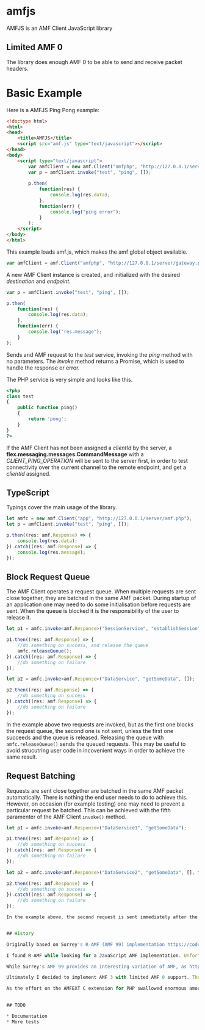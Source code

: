 amfjs
=====

AMFJS is an AMF Client JavaScript library 

## Limited AMF 0

The library does enough AMF 0 to be able to send and receive packet headers. 

# Basic Example

Here is a AMFJS Ping Pong example:

```html
<!doctype html>
<html>
<head>
    <title>AMFJS</title>
    <script src="amf.js" type="text/javascript"></script>
</head>
<body>
    <script type="text/javascript">
        var amfClient = new amf.Client("amfphp", "http://127.0.0.1/server/gateway.php");
        var p = amfClient.invoke("test", "ping", []);
        
        p.then(
            function(res) {
                console.log(res.data);
            },
            function(err) {
                console.log("ping error");
            }
        );
    </script>
</body>
</html>
```

This example loads amf.js, which makes the amf global object available.

```javascript
var amfClient = amf.Client("amfphp", "http://127.0.0.1/server/gateway.php");
```

A new AMF Client instance is created, and initialized with the desired  _destination_ and _endpoint_.


```javascript
var p = amfClient.invoke("test", "ping", []);

p.then(
    function(res) {
        console.log(res.data);
    },
    function(err) {
        console.log("res.message");
    }
);
```

Sends and AMF request to the _test_ service, invoking the _ping_ method with no parameters. The _invoke_ method returns a Promise, which is used to handle the response or error.


The PHP service is very simple and looks like this.

```php
<?php
class test
{
    public function ping()
    {
        return 'pong';
    }
}
?>
```

If the AMF Client has not been assigned a _clientId_ by the server, a __flex.messaging.messages.CommandMessage__  with a _CLIENT_PING_OPERATION_ will be sent to the server first, in order to test connectivity over the current channel to the remote endpoint, and get a _clientId_ assigned.


## TypeScript

Typings cover the main usage of the library.

```typescript
let amfc = new amf.Client("app", "http://127.0.0.1/server/amf.php");
let p = amfClient.invoke("test", "ping", []);

p.then((res: amf.Response) => {
    console.log(res.data);
}).catch((res: amf.Response) => {
    console.log(res.message);
});
```

## Block Request Queue

The AMF Client operates a request queue. When multiple requests are sent close together, they are batched in the same AMF packet. During startup of an application one may need to do some initialisation before requests are sent. When the queue is blocked it is the responsibility of the user to release it.

```typescript
let p1 = amfc.invoke<amf.Response>("SessionService", "establishSession", [], true);

p1.then((res: amf.Response) => {
    //do something on success, and release the queue
    amfc.releaseQueue();
}).catch((res: amf.Response) => {
    //do something on failure
});

let p2 = amfc.invoke<amf.Response>("DataService", "getSomeData", []);

p2.then((res: amf.Response) => {
    //do something on success
}).catch((res: amf.Response) => {
    //do something on failure
});

```

In the example above two requests are invoked, but as the first one blocks the request queue, the second one is not sent, unless the first one succeeds and the queue is released. Releasing the queue with `amfc.releaseQueue()` sends the queued requests. This may be useful to avoid strucutring user code in incovenient ways in order to achieve the same result.


## Request Batching

Requests are sent close together are batched in the same AMF packet automatically. There is nothing the end user needs to do to achieve this. However, on occasion (for example testing) one may need to prevent a particular request be batched. This can be achieved with the fifth paramenter of the AMF Client `invoke()` method.


```typescript
let p1 = amfc.invoke<amf.Response>("DataService1", "getSomeData");

p1.then((res: amf.Response) => {
    //do something on success
}).catch((res: amf.Response) => {
    //do something on failure
});

let p2 = amfc.invoke<amf.Response>("DataService2", "getSomeData", [], false, true);

p2.then((res: amf.Response) => {
    //do something on success
}).catch((res: amf.Response) => {
    //do something on failure
});

In the example above, the second request is sent immediately after the first one in a separate AMF packet.


## History

Originally based on Surrey's R-AMF (AMF 99) implementation https://code.google.com/p/r-amf/

I found R-AMF while looking for a JavaScript AMF implementation. Unfortunately my server (at the time) was based on AMFPHP, and that meant I could not use the R-AMF Java server. Implementing AMF 99 in PHP was not too hard, but after spending some time working on the C implementaition for the AMFEXT PHP extension I realised it would take longer than the time I had available for the project. Using AMF 99 also meant that the HTTP debugging proxy was not fully functional.

While Surrey's AMF 99 provides an interesting variation of AMF, as http://www.reignite.com.au/binary-communication-using-ajax-and-amf/, it also requires an AMF 99 server.

Ultimately I decided to implement AMF 3 with limited AMF 0 support. Then write my own server library EFXPHP (https://github.com/emilkm/efxphp), and update the AMFEXT C extension for PHP (https://github.com/emilkm/amfext) to work with PHP 7 and greater.

As the effort on the AMFEXT C extension for PHP swallowed enormous amounts of time, writing documentation and tests for this library got delayed.

  
## TODO

* Documentation
* More tests
